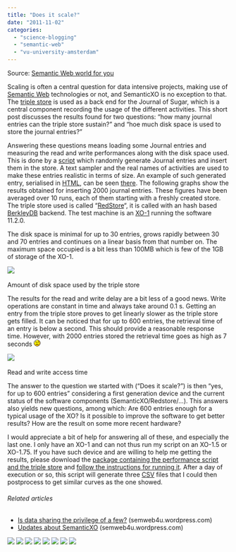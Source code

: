 ```yaml
---
title: "Does it scale?"
date: "2011-11-02"
categories: 
  - "science-blogging"
  - "semantic-web"
  - "vu-university-amsterdam"
---
```


Source: [Semantic Web world for you](http://semweb4u.wordpress.com/feed/)

Scaling is often a central question for data intensive projects, making use of [Semantic Web](http://semanticweb.org "Semantic Web") technologies or not, and SemanticXO is no exception to that. The [triple store](http://en.wikipedia.org/wiki/Triplestore "Triplestore") is used as a back end for the Journal of Sugar, which is a central component recording the usage of the different activities. This short post discusses the results found for two questions: “how many journal entries can the triple store sustain?” and “hoe much disk space is used to store the journal entries?”

Answering these questions means loading some Journal entries and measuring the read and write performances along with the disk space used. This is done by a [script](https://github.com/cgueret/SemanticXO/blob/master/performances/src/performances_test.py "Performance measuring script") which randomly generate Journal entries and insert them in the store. A text sampler and the real names of activities are used to make these entries realistic in terms of size. An example of such generated entry, serialised in [HTML](http://en.wikipedia.org/wiki/HTML "HTML"), can be seen [there](https://gist.github.com/1333351). The following graphs show the results obtained for inserting 2000 journal entries. These figures have been averaged over 10 runs, each of them starting with a freshly created store. The triple store used is called “[RedStore](http://www.aelius.com/njh/redstore/)“, it is called with an hash based [BerkleyDB](http://www.oracle.com/us/products/database/berkeley-db/index.html "Berkeley DB") backend. The test machine is an [XO-1](http://en.wikipedia.org/wiki/OLPC_XO-1 "OLPC XO-1") running the software 11.2.0.

The disk space is minimal for up to 30 entries, grows rapidly between 30 and 70 entries and continues on a linear basis from that number on. The maximum space occupied is a bit less than 100MB which is few of the 1GB of storage of the XO-1.

 [![](http://semweb4u.files.wordpress.com/2011/11/space.jpg?w=360&h=210)](http://semweb4u.files.wordpress.com/2011/11/space.jpg) 

Amount of disk space used by the triple store

The results for the read and write delay are a bit less of a good news. Write operations are constant in time and always take around 0.1 s. Getting an entry from the triple store proves to get linearly slower as the triple store gets filled. It can be noticed that for up to 600 entries, the retrieval time of an entry is below a second. This should provide a reasonable response time. However, with 2000 entries stored the retrieval time goes as high as 7 seconds ![:-(](images/icon_sad.gif)

[![](http://semweb4u.files.wordpress.com/2011/11/time.jpg?w=360&h=210)](http://semweb4u.files.wordpress.com/2011/11/time.jpg)

Read and write access time

The answer to the question we started with (“Does it scale?”) is then “yes, for up to 600 entries” considering a first generation device and the current status of the software components (SemanticXO/Redstore/…). This answers also yields new questions, among which: Are 600 entries enough for a typical usage of the XO? Is it possible to improve the software to get better results? How are the result on some more recent hardware?

I would appreciate a bit of help for answering all of these, and especially the last one. I only have an XO-1 and can not thus run my script on an XO-1.5 or XO-1.75. If you have such device and are willing to help me getting the results, please download the [package containing the performance script and the triple store](https://github.com/downloads/cgueret/SemanticXO/performances.tar.gz) and [follow the instructions for running it](https://gist.github.com/1333307). After a day of execution or so, this script will generate three [CSV](http://en.wikipedia.org/wiki/Comma-separated_values "Comma-separated values") files that I could then postprocess to get similar curves as the one showed.

###### Related articles

- [Is data sharing the privilege of a few?](http://semweb4u.wordpress.com/2011/10/27/is-data-sharing-the-privilege-of-a-few/) (semweb4u.wordpress.com)
- [Updates about SemanticXO](http://semweb4u.wordpress.com/2011/09/16/204/) (semweb4u.wordpress.com)

  
[![](http://feeds.wordpress.com/1.0/comments/semweb4u.wordpress.com/319/)](http://feeds.wordpress.com/1.0/gocomments/semweb4u.wordpress.com/319/) [![](http://feeds.wordpress.com/1.0/delicious/semweb4u.wordpress.com/319/)](http://feeds.wordpress.com/1.0/godelicious/semweb4u.wordpress.com/319/) [![](http://feeds.wordpress.com/1.0/facebook/semweb4u.wordpress.com/319/)](http://feeds.wordpress.com/1.0/gofacebook/semweb4u.wordpress.com/319/) [![](http://feeds.wordpress.com/1.0/twitter/semweb4u.wordpress.com/319/)](http://feeds.wordpress.com/1.0/gotwitter/semweb4u.wordpress.com/319/) [![](http://feeds.wordpress.com/1.0/stumble/semweb4u.wordpress.com/319/)](http://feeds.wordpress.com/1.0/gostumble/semweb4u.wordpress.com/319/) [![](http://feeds.wordpress.com/1.0/digg/semweb4u.wordpress.com/319/)](http://feeds.wordpress.com/1.0/godigg/semweb4u.wordpress.com/319/) [![](http://feeds.wordpress.com/1.0/reddit/semweb4u.wordpress.com/319/)](http://feeds.wordpress.com/1.0/goreddit/semweb4u.wordpress.com/319/) ![](http://stats.wordpress.com/b.gif?host=semweb4u.wordpress.com&blog=18410093&post=319&subd=semweb4u&ref=&feed=1)
